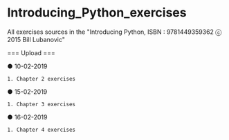 # Introducing_Python_exercises

All exercises sources in the "Introducing Python, ISBN : 9781449359362 ⓒ 2015 Bill Lubanovic"

=== Upload ===

● 10-02-2019

    1. Chapter 2 exercises

● 15-02-2019

    1. Chapter 3 exercises

● 16-02-2019

    1. Chapter 4 exercises
